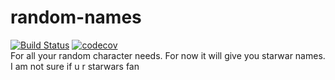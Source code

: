 # random-names
[![Build Status](https://travis-ci.org/suwigyarathore/random-names.svg?branch=master)](https://travis-ci.org/suwigyarathore/random-names)
[![codecov](https://codecov.io/gh/suwigyarathore/random-names/branch/master/graph/badge.svg)](https://codecov.io/gh/suwigyarathore/random-names)   
For all your random character needs.
For now it will give you starwar names. I am not sure if u r starwars fan 
